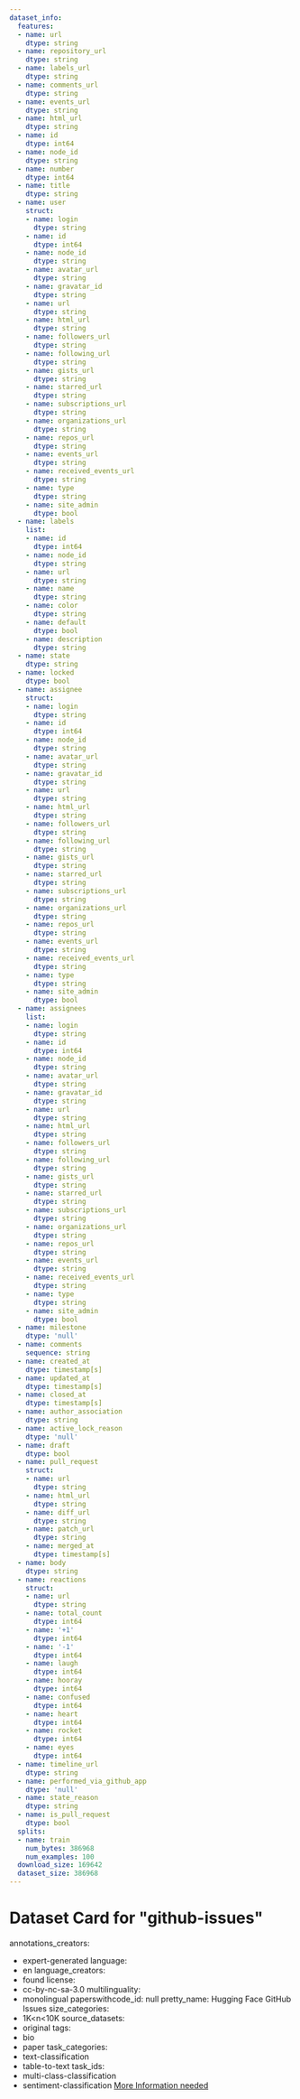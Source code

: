 ```yaml
---
dataset_info:
  features:
  - name: url
    dtype: string
  - name: repository_url
    dtype: string
  - name: labels_url
    dtype: string
  - name: comments_url
    dtype: string
  - name: events_url
    dtype: string
  - name: html_url
    dtype: string
  - name: id
    dtype: int64
  - name: node_id
    dtype: string
  - name: number
    dtype: int64
  - name: title
    dtype: string
  - name: user
    struct:
    - name: login
      dtype: string
    - name: id
      dtype: int64
    - name: node_id
      dtype: string
    - name: avatar_url
      dtype: string
    - name: gravatar_id
      dtype: string
    - name: url
      dtype: string
    - name: html_url
      dtype: string
    - name: followers_url
      dtype: string
    - name: following_url
      dtype: string
    - name: gists_url
      dtype: string
    - name: starred_url
      dtype: string
    - name: subscriptions_url
      dtype: string
    - name: organizations_url
      dtype: string
    - name: repos_url
      dtype: string
    - name: events_url
      dtype: string
    - name: received_events_url
      dtype: string
    - name: type
      dtype: string
    - name: site_admin
      dtype: bool
  - name: labels
    list:
    - name: id
      dtype: int64
    - name: node_id
      dtype: string
    - name: url
      dtype: string
    - name: name
      dtype: string
    - name: color
      dtype: string
    - name: default
      dtype: bool
    - name: description
      dtype: string
  - name: state
    dtype: string
  - name: locked
    dtype: bool
  - name: assignee
    struct:
    - name: login
      dtype: string
    - name: id
      dtype: int64
    - name: node_id
      dtype: string
    - name: avatar_url
      dtype: string
    - name: gravatar_id
      dtype: string
    - name: url
      dtype: string
    - name: html_url
      dtype: string
    - name: followers_url
      dtype: string
    - name: following_url
      dtype: string
    - name: gists_url
      dtype: string
    - name: starred_url
      dtype: string
    - name: subscriptions_url
      dtype: string
    - name: organizations_url
      dtype: string
    - name: repos_url
      dtype: string
    - name: events_url
      dtype: string
    - name: received_events_url
      dtype: string
    - name: type
      dtype: string
    - name: site_admin
      dtype: bool
  - name: assignees
    list:
    - name: login
      dtype: string
    - name: id
      dtype: int64
    - name: node_id
      dtype: string
    - name: avatar_url
      dtype: string
    - name: gravatar_id
      dtype: string
    - name: url
      dtype: string
    - name: html_url
      dtype: string
    - name: followers_url
      dtype: string
    - name: following_url
      dtype: string
    - name: gists_url
      dtype: string
    - name: starred_url
      dtype: string
    - name: subscriptions_url
      dtype: string
    - name: organizations_url
      dtype: string
    - name: repos_url
      dtype: string
    - name: events_url
      dtype: string
    - name: received_events_url
      dtype: string
    - name: type
      dtype: string
    - name: site_admin
      dtype: bool
  - name: milestone
    dtype: 'null'
  - name: comments
    sequence: string
  - name: created_at
    dtype: timestamp[s]
  - name: updated_at
    dtype: timestamp[s]
  - name: closed_at
    dtype: timestamp[s]
  - name: author_association
    dtype: string
  - name: active_lock_reason
    dtype: 'null'
  - name: draft
    dtype: bool
  - name: pull_request
    struct:
    - name: url
      dtype: string
    - name: html_url
      dtype: string
    - name: diff_url
      dtype: string
    - name: patch_url
      dtype: string
    - name: merged_at
      dtype: timestamp[s]
  - name: body
    dtype: string
  - name: reactions
    struct:
    - name: url
      dtype: string
    - name: total_count
      dtype: int64
    - name: '+1'
      dtype: int64
    - name: '-1'
      dtype: int64
    - name: laugh
      dtype: int64
    - name: hooray
      dtype: int64
    - name: confused
      dtype: int64
    - name: heart
      dtype: int64
    - name: rocket
      dtype: int64
    - name: eyes
      dtype: int64
  - name: timeline_url
    dtype: string
  - name: performed_via_github_app
    dtype: 'null'
  - name: state_reason
    dtype: string
  - name: is_pull_request
    dtype: bool
  splits:
  - name: train
    num_bytes: 386968
    num_examples: 100
  download_size: 169642
  dataset_size: 386968
---
```

# Dataset Card for "github-issues"
annotations_creators:
- expert-generated
language:
- en
language_creators:
- found
license:
- cc-by-nc-sa-3.0
multilinguality:
- monolingual
paperswithcode_id: null
pretty_name: Hugging Face GitHub Issues
size_categories:
- 1K<n<10K
source_datasets:
- original
tags:
- bio
- paper
task_categories:
- text-classification
- table-to-text
task_ids:
- multi-class-classification
- sentiment-classification
[More Information needed](https://github.com/huggingface/datasets/blob/main/CONTRIBUTING.md#how-to-contribute-to-the-dataset-cards)